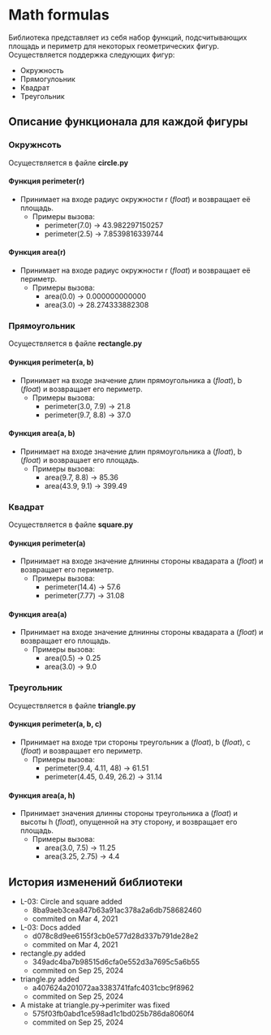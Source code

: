 # Math formulas
Библиотека представляет из себя набор функций, подсчитывающих площадь и периметр для некоторых геометрических фигур.
Осуществляется поддержка следующих фигур:
* Окружность
* Прямогулоьник
* Квадрат
* Треугольник

## Описание функционала для каждой фигуры
### Окружнсоть
Осуществляется в файле **circle.py**

#### Функция **perimeter(r)**
* Принимает на входе радиус окружности r (_float_) и возвращает её площадь.
    - Примеры вызова:
        * perimeter(7.0) -> 43.982297150257
        * perimeter(2.5) -> 7.8539816339744

#### Функция **area(r)**
* Принимает на входе радиус окружности r (_float_) и возвращает её периметр.
    - Примеры вызова:
        * area(0.0) -> 0.000000000000
        * area(3.0) -> 28.274333882308

### Прямоугольник
Осуществляется в файле **rectangle.py**

#### Функция **perimeter(a, b)**
* Принимает на входе значение длин прямоугольника a (_float_), b (_float_) и возвращает его периметр.
    - Примеры вызова:
        * perimeter(3.0, 7.9) -> 21.8
        * perimeter(9.7, 8.8) -> 37.0

#### Функция **area(a, b)**
* Принимает на входе значение длин прямоугольника a (_float_), b (_float_) и возвращает его площадь.
    - Примеры вызова:
        * area(9.7, 8.8) -> 85.36
        * area(43.9, 9.1) -> 399.49

### Квадрат
Осуществляется в файле **square.py**

#### Функция **perimeter(a)**
* Принимает на входе значение длнинны стороны квадарата a (_float_) и возвращает его периметр.
    - Примеры вызова:
        * perimeter(14.4) -> 57.6
        * perimeter(7.77) -> 31.08

#### Функция **area(a)**
* Принимает на входе значение длнинны стороны квадарата a (_float_) и возвращает его площадь.
    - Примеры вызова:
        * area(0.5) -> 0.25
        * area(3.0) -> 9.0

### Треугольник
Осуществляется в файле **triangle.py**

#### Функция **perimeter(a, b, c)**
* Принимает на входе три стороны треугольник a (_float_), b (_float_), c (_float_) и возвращает его периметр.
    - Примеры вызова:
        * perimeter(9.4, 4.11, 48) -> 61.51
        * perimeter(4.45, 0.49, 26.2) -> 31.14

#### Функция **area(a, h)**
* Принимает значения длинны стороны треугольника a (_float_) и высоты h (_float_), опущенной на эту сторону, и возвращает его площадь.
    - Примеры вызова:
        * area(3.0, 7.5) -> 11.25
        * area(3.25, 2.75) -> 4.4

## История изменений библиотеки
* L-03: Circle and square added 
    - 8ba9aeb3cea847b63a91ac378a2a6db758682460
    - commited on Mar 4, 2021
* L-03: Docs added 
    - d078c8d9ee6155f3cb0e577d28d337b791de28e2
    - commited on Mar 4, 2021
* rectangle.py added 
    - 349adc4ba7b98515d6cfa0e552d3a7695c5a6b55
    - commited on Sep 25, 2024
* triangle.py added 
    - a407624a201072aa3383741fafc4031cbc9f8962
    - commited on Sep 25, 2024
* A mistake at triangle.py->perimiter was fixed 
    - 575f03fb0abd1ce598ad1c1bd025b786da8060f4
    - commited on Sep 25, 2024